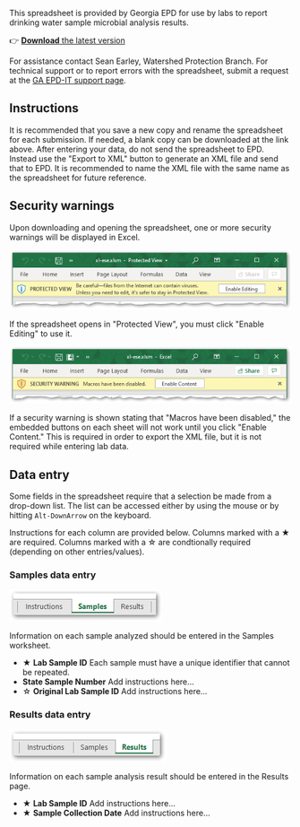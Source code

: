 This spreadsheet is provided by Georgia EPD for use by labs to report drinking water sample microbial analysis results. 

👉 [**Download** the latest version](https://github.com/gaepdit/xl-ese/raw/main/xl-ese.xlsm)

For assistance contact Sean Earley, Watershed Protection Branch. For technical support or to report errors with the spreadsheet, submit a request at the [GA EPD-IT support page](https://gaepd.zendesk.com/hc/en-us/requests/new).

## Instructions

It is recommended that you save a new copy and rename the spreadsheet for each submission. If needed, a blank copy can be downloaded at the link above. After entering your data, do not send the spreadsheet to EPD. Instead use the "Export to XML" button to generate an XML file and send that to EPD. It is recommended to name the XML file with the same name as the spreadsheet for future reference.

## Security warnings

Upon downloading and opening the spreadsheet, one or more security warnings will be displayed in Excel.

![Screenshot showing Protected View warning](img/protected-view-warning.png)

If the spreadsheet opens in "Protected View", you must click "Enable Editing" to use it.

![Screenshot showing security warning that macros have been disabled](img/macros-disabled-warning.png)

If a security warning is shown stating that "Macros have been disabled," the embedded buttons on each sheet will not work until you click "Enable Content." This is required in order to export the XML file, but it is not required while entering lab data.

## Data entry

Some fields in the spreadsheet require that a selection be made from a drop-down list. The list can be accessed either by using the mouse or by hitting `Alt-DownArrow` on the keyboard.

Instructions for each column are provided below. Columns marked with a ★ are required. Columns marked with a ☆ are condtionally required (depending on other entries/values).

### Samples data entry

![Screenshot of Samples tab](img/samples-tab.png)

Information on each sample analyzed should be entered in the Samples worksheet.

- ★ **Lab Sample ID** Each sample must have a unique identifier that cannot be repeated. 
- **State Sample Number** Add instructions here…
- ☆ **Original Lab Sample ID** Add instructions here…

### Results data entry

![Screenshot of Results tab](img/results-tab.png)

Information on each sample analysis result should be entered in the Results page.

- ★ **Lab Sample ID** Add instructions here…
- ★ **Sample Collection Date** Add instructions here…
